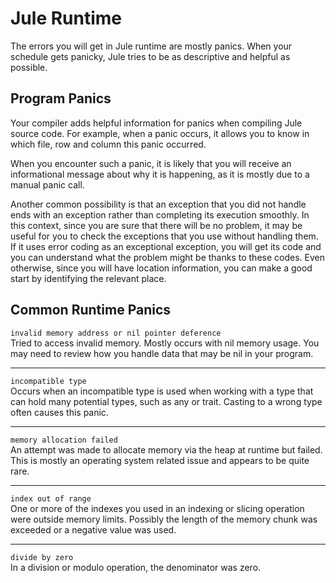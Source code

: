 # Jule Runtime

The errors you will get in Jule runtime are mostly panics. When your schedule gets panicky, Jule tries to be as descriptive and helpful as possible.

## Program Panics

Your compiler adds helpful information for panics when compiling Jule source code. For example, when a panic occurs, it allows you to know in which file, row and column this panic occurred.

When you encounter such a panic, it is likely that you will receive an informational message about why it is happening, as it is mostly due to a manual panic call.

Another common possibility is that an exception that you did not handle ends with an exception rather than completing its execution smoothly. In this context, since you are sure that there will be no problem, it may be useful for you to check the exceptions that you use without handling them. If it uses error coding as an exceptional exception, you will get its code and you can understand what the problem might be thanks to these codes. Even otherwise, since you will have location information, you can make a good start by identifying the relevant place.

## Common Runtime Panics

`invalid memory address or nil pointer deference`\
Tried to access invalid memory. Mostly occurs with nil memory usage. You may need to review how you handle data that may be nil in your program.

---

`incompatible type`\
Occurs when an incompatible type is used when working with a type that can hold many potential types, such as any or trait. Casting to a wrong type often causes this panic.

---

`memory allocation failed`\
An attempt was made to allocate memory via the heap at runtime but failed. This is mostly an operating system related issue and appears to be quite rare.

---

`index out of range`\
One or more of the indexes you used in an indexing or slicing operation were outside memory limits. Possibly the length of the memory chunk was exceeded or a negative value was used.

---

`divide by zero`\
In a division or modulo operation, the denominator was zero.
